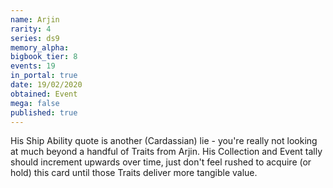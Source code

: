 ```yaml
---
name: Arjin
rarity: 4
series: ds9
memory_alpha:
bigbook_tier: 8
events: 19
in_portal: true
date: 19/02/2020
obtained: Event
mega: false
published: true
---
```


His Ship Ability quote is another (Cardassian) lie - you're really not looking at much beyond a handful of Traits from Arjin. His Collection and Event tally should increment upwards over time, just don't feel rushed to acquire (or hold) this card until those Traits deliver more tangible value.
